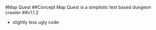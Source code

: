 #Map Quest
##Concept
Map Quest is a simplistic text based dungeon crawler
##v1.1.2
* slightly less ugly code
